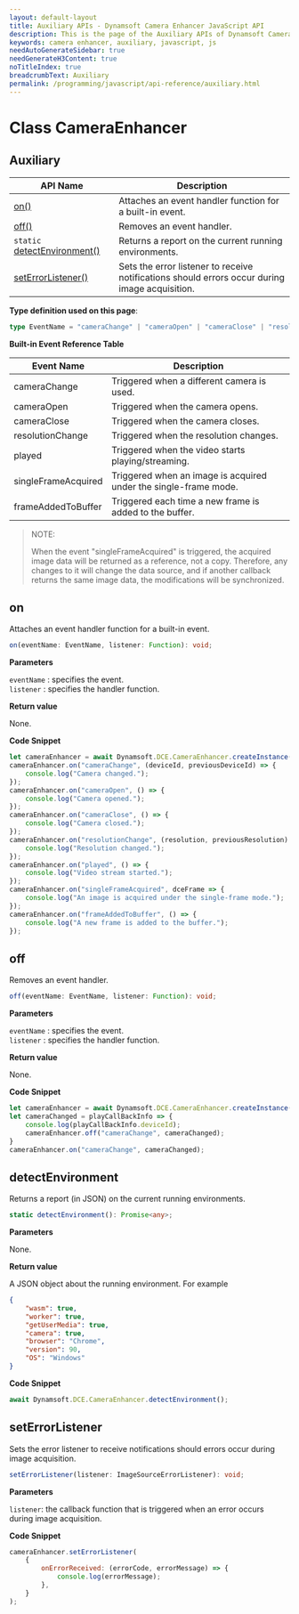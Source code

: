 ```yaml
---
layout: default-layout
title: Auxiliary APIs - Dynamsoft Camera Enhancer JavaScript API
description: This is the page of the Auxiliary APIs of Dynamsoft Camera Enhancer JavaScript SDK.
keywords: camera enhancer, auxiliary, javascript, js
needAutoGenerateSidebar: true
needGenerateH3Content: true
noTitleIndex: true
breadcrumbText: Auxiliary
permalink: /programming/javascript/api-reference/auxiliary.html
---
```


# Class CameraEnhancer

## Auxiliary

| API Name                                           | Description                                                                                    |
| -------------------------------------------------- | ---------------------------------------------------------------------------------------------- |
| [on()](#on)                                        | Attaches an event handler function for a built-in event.                                       |
| [off()](#off)                                      | Removes an event handler.                                                                      |
| `static` [detectEnvironment()](#detectenvironment) | Returns a report on the current running environments.                                          |
| [setErrorListener()](#seterrorlistener)            | Sets the error listener to receive notifications should errors occur during image acquisition. |

**Type definition used on this page**:

```typescript
type EventName = "cameraChange" | "cameraOpen" | "cameraClose" | "resolutionChange" | "played" | "singleFrameAcquired" | "frameAddedToBuffer";
```

**Built-in Event Reference Table**

| Event Name          | Description                                                      |
| ------------------- | ---------------------------------------------------------------- |
| cameraChange        | Triggered when a different camera is used.                       |
| cameraOpen          | Triggered when the camera opens.                                 |
| cameraClose         | Triggered when the camera closes.                                |
| resolutionChange    | Triggered when the resolution changes.                           |
| played              | Triggered when the video starts playing/streaming.               |
| singleFrameAcquired | Triggered when an image is acquired under the single-frame mode. |
| frameAddedToBuffer  | Triggered each time a new frame is added to the buffer.          |

> NOTE:
>
> When the event "singleFrameAcquired" is triggered, the acquired image data will be returned as a reference, not a copy. Therefore, any changes to it will change the data source, and if another callback returns the same image data, the modifications will be synchronized.

## on

Attaches an event handler function for a built-in event.

```typescript
on(eventName: EventName, listener: Function): void;
```

**Parameters**

`eventName` : specifies the event.  
`listener` : specifies the handler function.

**Return value**

None.

**Code Snippet**

```javascript
let cameraEnhancer = await Dynamsoft.DCE.CameraEnhancer.createInstance();
cameraEnhancer.on("cameraChange", (deviceId, previousDeviceId) => {
    console.log("Camera changed.");
});
cameraEnhancer.on("cameraOpen", () => {
    console.log("Camera opened.");
});
cameraEnhancer.on("cameraClose", () => {
    console.log("Camera closed.");
});
cameraEnhancer.on("resolutionChange", (resolution, previousResolution) => {
    console.log("Resolution changed.");
});
cameraEnhancer.on("played", () => {
    console.log("Video stream started.");
});
cameraEnhancer.on("singleFrameAcquired", dceFrame => {
    console.log("An image is acquired under the single-frame mode.");
});
cameraEnhancer.on("frameAddedToBuffer", () => {
    console.log("A new frame is added to the buffer.");
});
```

## off

Removes an event handler.

```typescript
off(eventName: EventName, listener: Function): void;
```

**Parameters**

`eventName` : specifies the event.  
`listener` : specifies the handler function.

**Return value**

None.

**Code Snippet**

```javascript
let cameraEnhancer = await Dynamsoft.DCE.CameraEnhancer.createInstance();
let cameraChanged = playCallBackInfo => {
    console.log(playCallBackInfo.deviceId);
    cameraEnhancer.off("cameraChange", cameraChanged);
}
cameraEnhancer.on("cameraChange", cameraChanged);
```

<!--
## offAll

Removes all event handlers from the specified event. If no event is specified, remove all event handlers.

```typescript
offAll(eventName?: EventName): void;
```

**Parameters**

`eventName` : specifies the event.

**Return value**

None.

**Code Snippet**

```javascript
cameraEnhancer.offAll("cameraChange");
```
-->

## detectEnvironment

Returns a report (in JSON) on the current running environments.

```typescript
static detectEnvironment(): Promise<any>;
```

**Parameters**

None.

**Return value**

A JSON object about the running environment. For example

```json
{
    "wasm": true,
    "worker": true,
    "getUserMedia": true,
    "camera": true,
    "browser": "Chrome",
    "version": 90,
    "OS": "Windows"
}
```

**Code Snippet**

```javascript
await Dynamsoft.DCE.CameraEnhancer.detectEnvironment();
```

## setErrorListener

Sets the error listener to receive notifications should errors occur during image acquisition.

```typescript
setErrorListener(listener: ImageSourceErrorListener): void;
```

**Parameters**

`listener`: the callback function that is triggered when an error occurs during image acquisition.

**Code Snippet**

```javascript
cameraEnhancer.setErrorListener(
    {
        onErrorReceived: (errorCode, errorMessage) => {
            console.log(errorMessage);
        },
    }
);
```
